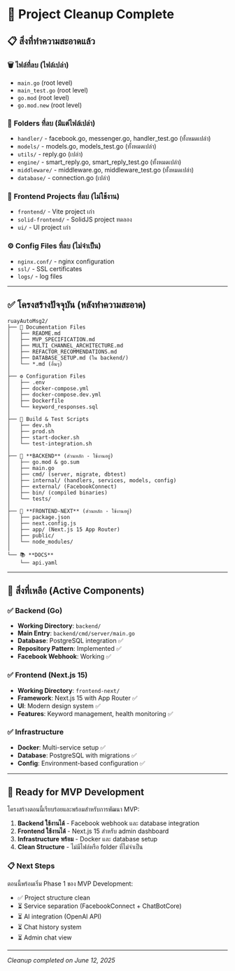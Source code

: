 # 🧹 Project Cleanup Complete

## 📋 **สิ่งที่ทำความสะอาดแล้ว**

### 🗑️ **ไฟล์ที่ลบ (ไฟล์เปล่า)**
- `main.go` (root level)
- `main_test.go` (root level)  
- `go.mod` (root level)
- `go.mod.new` (root level)

### 📁 **Folders ที่ลบ (มีแต่ไฟล์เปล่า)**
- `handler/` - facebook.go, messenger.go, handler_test.go (ทั้งหมดเปล่า)
- `models/` - models.go, models_test.go (ทั้งหมดเปล่า)
- `utils/` - reply.go (เปล่า)
- `engine/` - smart_reply.go, smart_reply_test.go (ทั้งหมดเปล่า)
- `middleware/` - middleware.go, middleware_test.go (ทั้งหมดเปล่า)
- `database/` - connection.go (เปล่า)

### 🎨 **Frontend Projects ที่ลบ (ไม่ใช้งาน)**
- `frontend/` - Vite project เก่า
- `solid-frontend/` - SolidJS project ทดลอง
- `ui/` - UI project เก่า

### ⚙️ **Config Files ที่ลบ (ไม่จำเป็น)**
- `nginx.conf/` - nginx configuration
- `ssl/` - SSL certificates
- `logs/` - log files

---

## ✅ **โครงสร้างปัจจุบัน (หลังทำความสะอาด)**

```
ruayAutoMsg2/
├── 📄 Documentation Files
│   ├── README.md
│   ├── MVP_SPECIFICATION.md
│   ├── MULTI_CHANNEL_ARCHITECTURE.md
│   ├── REFACTOR_RECOMMENDATIONS.md
│   ├── DATABASE_SETUP.md (ใน backend/)
│   └── *.md (อื่นๆ)
│
├── ⚙️ Configuration Files
│   ├── .env
│   ├── docker-compose.yml
│   ├── docker-compose.dev.yml
│   ├── Dockerfile
│   └── keyword_responses.sql
│
├── 🔧 Build & Test Scripts
│   ├── dev.sh
│   ├── prod.sh
│   ├── start-docker.sh
│   └── test-integration.sh
│
├── 🎯 **BACKEND** (ส่วนหลัก - ใช้งานอยู่)
│   ├── go.mod & go.sum
│   ├── main.go
│   ├── cmd/ (server, migrate, dbtest)
│   ├── internal/ (handlers, services, models, config)
│   ├── external/ (FacebookConnect)
│   ├── bin/ (compiled binaries)
│   └── tests/
│
├── 🎨 **FRONTEND-NEXT** (ส่วนหลัก - ใช้งานอยู่)
│   ├── package.json
│   ├── next.config.js
│   ├── app/ (Next.js 15 App Router)
│   ├── public/
│   └── node_modules/
│
└── 📚 **DOCS**
    └── api.yaml
```

---

## 🎯 **สิ่งที่เหลือ (Active Components)**

### ✅ **Backend (Go)**
- **Working Directory**: `backend/`
- **Main Entry**: `backend/cmd/server/main.go`
- **Database**: PostgreSQL integration ✅
- **Repository Pattern**: Implemented ✅
- **Facebook Webhook**: Working ✅

### ✅ **Frontend (Next.js 15)**
- **Working Directory**: `frontend-next/`
- **Framework**: Next.js 15 with App Router ✅
- **UI**: Modern design system ✅
- **Features**: Keyword management, health monitoring ✅

### ✅ **Infrastructure**
- **Docker**: Multi-service setup ✅
- **Database**: PostgreSQL with migrations ✅
- **Config**: Environment-based configuration ✅

---

## 🚀 **Ready for MVP Development**

โครงสร้างตอนนี้เรียบร้อยและพร้อมสำหรับการพัฒนา MVP:

1. **Backend ใช้งานได้** - Facebook webhook และ database integration
2. **Frontend ใช้งานได้** - Next.js 15 สำหรับ admin dashboard  
3. **Infrastructure พร้อม** - Docker และ database setup
4. **Clean Structure** - ไม่มีไฟล์หรือ folder ที่ไม่จำเป็น

### 📋 **Next Steps**
ตอนนี้พร้อมเริ่ม Phase 1 ของ MVP Development:
- ✅ Project structure clean
- ⏳ Service separation (FacebookConnect + ChatBotCore)
- ⏳ AI integration (OpenAI API)
- ⏳ Chat history system
- ⏳ Admin chat view

---

*Cleanup completed on June 12, 2025*

